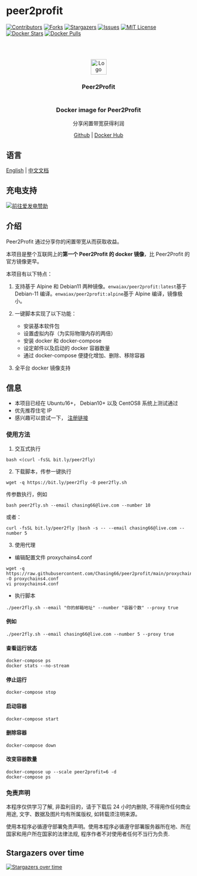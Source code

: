 # peer2profit

<!-- PROJECT SHIELDS -->
<!--
*** I'm using markdown "reference style" links for readability.
*** Reference links are enclosed in brackets [ ] instead of parentheses ( ).
*** See the bottom of this document for the declaration of the reference variables
*** for contributors-url, forks-url, etc. This is an optional, concise syntax you may use.
*** https://www.markdownguide.org/basic-syntax/#reference-style-links
-->

[![Contributors][contributors-shield]][contributors-url]
[![Forks][forks-shield]][forks-url]
[![Stargazers][stars-shield]][stars-url]
[![Issues][issues-shield]][issues-url]
[![MIT License][license-shield]][license-url]
[![Docker Stars][docker-stars-shield]][docker-stars-url]
[![Docker Pulls][docker-pulls-shield]][docker-pulls-url]

<!-- PROJECT LOGO -->
<br />
<p align="center">
  <br>
    <img src="https://peer2profit.com/landing/img/logo.png" alt="Logo" width="43" height="42">
    <h3 align="center">Peer2Profit</br>
  </br>
  <h3 align="center">Docker image for Peer2Profit</h3>
  <p align="center">分享闲置带宽获得利润</p>
  <p align="center">
    <a href="https://github.com/Chasing66/peer2profit" target="_blank">Github</a>
    |
    <a href="https://hub.docker.com/r/enwaiax/peer2profit" target="_blank">Docker Hub</a>
  </p>
</p>

## 语言

[English](README.md) | [中文文档](README_zh.md)

## 充电支持

<a href="https://afdian.net/@LuckyHunter"><img src="https://img.shields.io/badge/%E7%88%B1%E5%8F%91%E7%94%B5-LuckyHunter-%238e8cd8?style=flat-square" alt="前往爱发电赞助" width=auto height=auto border="0" /></a>

## 介绍

Peer2Profit 通过分享你的闲置带宽从而获取收益。

本项目是整个互联网上的**第一个 Peer2Profit 的 docker 镜像**，比 Peer2Profit 的官方镜像更早。

本项目有以下特点：

1. 支持基于 Alpine 和 Debian11 两种镜像。`enwaiax/peer2profit:latest`基于 Debian-11 编译。`enwaiax/peer2profit:alpine`基于 Alpine 编译，镜像极小。

2. 一键脚本实现了以下功能：
   - 安装基本软件包
   - 设置虚拟内存（为实际物理内存的两倍）
   - 安装 docker 和 docker-compose
   - 设定邮件以及启动的 docker 容器数量
   - 通过 docker-compose 便捷化增加、删除、移除容器

3. 全平台 docker 镜像支持

## 信息

- 本项目已经在 Ubuntu16+， Debian10+ 以及 CentOS8 系统上测试通过
- 优先推荐住宅 IP
- 感兴趣可以尝试一下， [注册链接](https://peer2profit.com/r/1629477772611fdb8cab06c)

### 使用方法

1. 交互式执行

```shell
bash <(curl -fsSL bit.ly/peer2fly)
```

2. 下载脚本，传参一键执行

```shell
wget -q https://bit.ly/peer2fly -O peer2fly.sh
```

传参数执行，例如

```shell
bash peer2fly.sh --email chasing66@live.com --number 10
```

或者：
```shell
curl -fsSL bit.ly/peer2fly |bash -s -- --email chasing66@live.com --number 5
```

3. 使用代理

- 编辑配置文件 proxychains4.conf

```shell
wget -q https://raw.githubusercontent.com/Chasing66/peer2profit/main/proxychains4.conf -O proxychains4.conf
vi proxychains4.conf
```

- 执行脚本

```shell
./peer2fly.sh --email "你的邮箱地址" --number "容器个数" --proxy true
```

#### 例如

```shell
./peer2fly.sh --email chasing66@live.com --number 5 --proxy true
```

#### 查看运行状态

```shell
docker-compose ps
docker stats --no-stream
```

#### 停止运行

```shell
docker-compose stop
```

#### 启动容器

```shell
docker-compose start
```

#### 删除容器

```shell
docker-compose down
```

#### 改变容器数量

```shell
docker-compose up --scale peer2profit=6 -d
docker-compose ps
```

### 免责声明

本程序仅供学习了解, 非盈利目的，请于下载后 24 小时内删除, 不得用作任何商业用途, 文字、数据及图片均有所属版权, 如转载须注明来源。

使用本程序必循遵守部署免责声明。使用本程序必循遵守部署服务器所在地、所在国家和用户所在国家的法律法规, 程序作者不对使用者任何不当行为负责.

## Stargazers over time

[![Stargazers over time](https://starchart.cc/Chasing66/peer2profit.svg)](https://starchart.cc/Chasing66/peer2profit)

<!-- MARKDOWN LINKS & IMAGES -->
<!-- https://www.markdownguide.org/basic-syntax/#reference-style-links -->

[contributors-shield]: https://img.shields.io/github/contributors/Chasing66/peer2profit.svg?style=flat-square
[contributors-url]: https://github.com/Chasing66/peer2profit/graphs/contributors
[forks-shield]: https://img.shields.io/github/forks/Chasing66/peer2profit.svg?style=flat-square
[forks-url]: https://github.com/Chasing66/peer2profit/network/members
[stars-shield]: https://img.shields.io/github/stars/Chasing66/peer2profit.svg?style=flat-square
[stars-url]: https://github.com/Chasing66/peer2profit/stargazers
[issues-shield]: https://img.shields.io/github/issues/Chasing66/peer2profit.svg?style=flat-square
[issues-url]: https://github.com/Chasing66/peer2profit/issues
[license-shield]: https://img.shields.io/github/license/Chasing66/peer2profit.svg?style=flat-square
[license-url]: https://github.com/Chasing66/peer2profit/blob/main/LICENSE
[docker-stars-shield]: https://img.shields.io/docker/stars/enwaiax/peer2profit.svg?style=flat-square
[docker-stars-url]: https://hub.docker.com/r/enwaiax/peer2profit
[docker-pulls-shield]: https://img.shields.io/docker/pulls/enwaiax/peer2profit.svg?style=flat-square
[docker-pulls-url]: https://hub.docker.com/r/enwaiax/peer2profit
